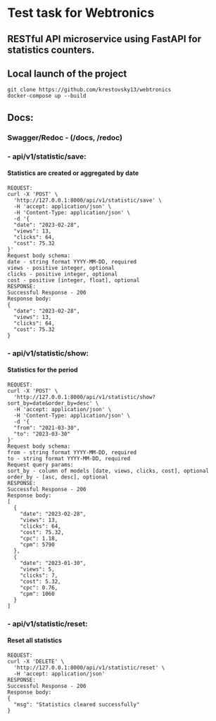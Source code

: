 # Test task for Webtronics
## RESTful API microservice using FastAPI for statistics counters.
## Local launch of the project
```
git clone https://github.com/krestovsky13/webtronics
docker-compose up --build
```
## Docs:
### Swagger/Redoc - (/docs, /redoc)
### - api/v1/statistic/save:
#### Statistics are created or aggregated by date
```
REQUEST:
curl -X 'POST' \
  'http://127.0.0.1:8000/api/v1/statistic/save' \
  -H 'accept: application/json' \
  -H 'Content-Type: application/json' \
  -d '{
  "date": "2023-02-28",
  "views": 13,
  "clicks": 64,
  "cost": 75.32
}'
Request body schema:
date - string format YYYY-MM-DD, required
views - positive integer, optional
clicks - positive integer, optional
cost - positive [integer, float], optional
RESPONSE:
Successful Response - 200
Response body:
{
  "date": "2023-02-28",
  "views": 13,
  "clicks": 64,
  "cost": 75.32
}
```
### - api/v1/statistic/show:
#### Statistics for the period
```
REQUEST:
curl -X 'POST' \
  'http://127.0.0.1:8000/api/v1/statistic/show?sort_by=date&order_by=desc' \
  -H 'accept: application/json' \
  -H 'Content-Type: application/json' \
  -d '{
  "from": "2021-03-30",
  "to": "2023-03-30"
}'
Request body schema:
from - string format YYYY-MM-DD, required
to - string format YYYY-MM-DD, required
Request query params:
sort_by - column of models [date, views, clicks, cost], optional
order_by - [asc, desc], optional
RESPONSE:
Successful Response - 200
Response body:
[
  {
    "date": "2023-02-28",
    "views": 13,
    "clicks": 64,
    "cost": 75.32,
    "cpc": 1.18,
    "cpm": 5790
  },
  {
    "date": "2023-01-30",
    "views": 5,
    "clicks": 7,
    "cost": 5.32,
    "cpc": 0.76,
    "cpm": 1060
  }
]
```
### - api/v1/statistic/reset:
#### Reset all statistics
```
REQUEST:
curl -X 'DELETE' \
  'http://127.0.0.1:8000/api/v1/statistic/reset' \
  -H 'accept: application/json'
RESPONSE:
Successful Response - 200
Response body:
{
  "msg": "Statistics cleared successfully"
}
```
